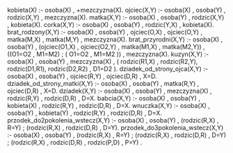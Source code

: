 kobieta(X) :- osoba(X) , \+mezczyzna(X).
ojciec(X,Y) :- osoba(X) , osoba(Y) , rodzic(X,Y) , mezczyzna(X).
matka(X,Y) :- osoba(X) , osoba(Y) , rodzic(X,Y) , kobieta(X).
corka(X,Y) :- osoba(X) , osoba(Y) , rodzic(Y,X) , kobieta(X).
brat_rodzony(X,Y) :- osoba(X) , osoba(Y) , ojciec(O,X) , ojciec(O,Y) , matka(M,X) , matka(M,Y) , mezczyzna(X).
brat_przyrodni(X,Y) :- osoba(X) , osoba(Y) , (ojciec(O1,X) , ojciec(O2,Y) , matka(M1,X) , matka(M2,Y)) , ((O1=O2 , M1\=M2) ; ( O1\=O2 , M1=M2 )) , mezczyzna(X).
kuzyn(X,Y) :- osoba(X) , osoba(Y) , mezczyzna(X) , ( rodzic(R1,X) , rodzic(R2,Y), rodzic(D1,R1), rodzic(D2,R2) , D1=D2 ).
dziadek_od_strony_ojca(X,Y) :- osoba(X) , osoba(Y) , ojciec(R,Y) , ojciec(D,R) , X=D.
dziadek_od_strony_matki(X,Y) :- osoba(X) , osoba(Y) , matka(R,Y) , ojciec(D,R) , X=D.
dziadek(X,Y) :- osoba(X) , osoba(Y) , mezczyzna(X) , rodzic(R,Y) , rodzic(D,R) , D=X.
babcia(X,Y) :- osoba(X) , osoba(Y) , kobieta(X) , rodzic(R,Y) , rodzic(D,R) , D=X.
wnuczka(X,Y) :- osoba(X) , osoba(Y) , kobieta(Y) , rodzic(R,Y) , rodzic(D,R) , D=X.
przodek_do2pokolenia_wstecz(X,Y) :- osoba(X) , osoba(Y) , (rodzic(R,X) , R=Y) ; (rodzic(R,X) , rodzic(D,R) , D=Y).
przodek_do3pokolenia_wstecz(X,Y) :- osoba(X) , osoba(Y) , (rodzic(R,X) , R=Y) ; (rodzic(R,X) , rodzic(D,R) , D=Y) ; (rodzic(R,X) , rodzic(D,R) , rodzic(P,D) , P=Y) .
